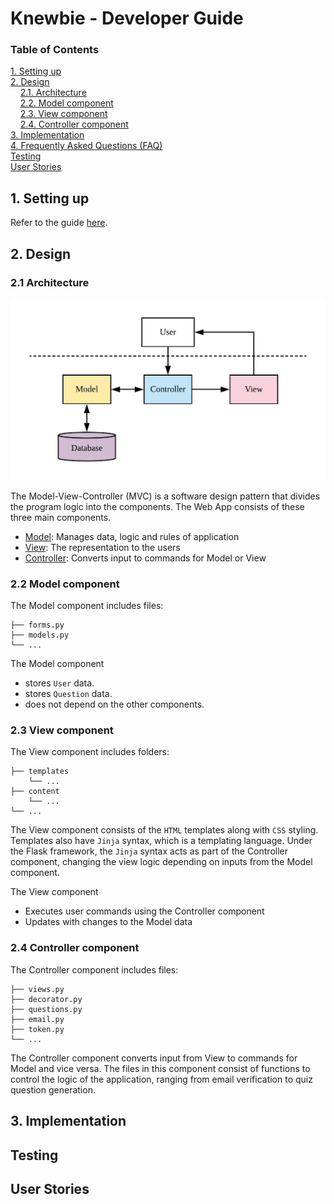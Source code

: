 # Knewbie - Developer Guide

### Table of Contents
[1. Setting up](#setup)<br>
[2. Design](#design)<br>
&nbsp; &nbsp; [2.1. Architecture](#arch)<br>
&nbsp; &nbsp; [2.2. Model component](#model)<br>
&nbsp; &nbsp; [2.3. View component](#view)<br>
&nbsp; &nbsp; [2.4. Controller component](#control)<br>
[3. Implementation](#implement)<br>
[4. Frequently Asked Questions (FAQ)](#faq)<br>
[Testing](#test)<br>
[User Stories](#user)<br>

## 1. Setting up <a name="setup"></a>
Refer to the guide [here](https://github.com/R-Ramana/Knewbie/blob/master/README.md).

## 2. Design <a name="design"></a>

### 2.1 Architecture <a name="arch"></a>
![Architecture Design](Architecture.png)

The Model-View-Controller (MVC) is a software design pattern that divides the program logic into the components. The Web App consists of these three main components.
* [Model](#model): Manages data, logic and rules of application
* [View](#view): The representation to the users
* [Controller](#control): Converts input to commands for Model or View

### 2.2 Model component <a name="model"></a>
The Model component includes files:
```
├── forms.py
├── models.py
└── ...
```

The Model component
* stores `User` data.
* stores `Question` data.
* does not depend on the other components.

### 2.3 View component <a name="view"></a>
The View component includes folders:
```
├── templates
    └── ...
├── content
    └── ...
└── ...
``` 
The View component consists of the `HTML` templates along with `CSS` styling. 
Templates also have `Jinja` syntax, which is a templating language. 
Under the Flask framework, the `Jinja` syntax acts as part of the Controller component, changing the view logic depending on inputs from the Model component.

The View component
* Executes user commands using the Controller component
* Updates with changes to the Model data


### 2.4 Controller component <a name="control"></a>
The Controller component includes files:
```
├── views.py
├── decorator.py
├── questions.py
├── email.py
├── token.py
└── ...
```
The Controller component converts input from View to commands for Model and vice versa.
The files in this component consist of functions to control the logic of the application, ranging from email verification to quiz question generation.

## 3. Implementation <a name="implement"></a>

## Testing <a name="test"></a>

## User Stories <a name="user"></a>
